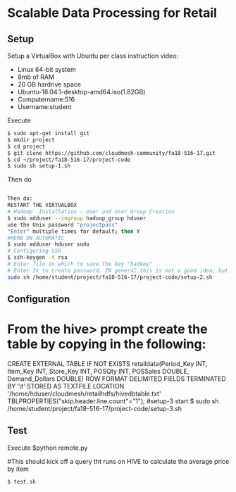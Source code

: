 # Scalable Data Processing for Retail

## Setup

Setup a VirtualBox with Ubuntu per class instruction video:
* Linux 64-bit system
* 8mb of RAM
* 20 GB hardrive space
* Ubuntu-18.04.1-desktop-amd64.iso(1.82GB)
* Computername:516
* Username:student

Execute

```bash
$ sudo apt-get install git
$ mkdir project
$ cd project
$ git clone https://github.com/cloudmesh-community/fa18-516-17.git
$ cd ~/project/fa18-516-17/project-code
$ sudo sh setup-1.sh
```

Then do 

```bash

Then do:
RESTART THE VIRTUALBOX
# Hadoop  Installation - User and User Group Creation
$ sudo adduser --ingroup hadoop_group hduser
use the Unix password "projectpass"
"Enter" multiple times for default; then Y
#HERE ON AUTOMATIC
$ sudo adduser hduser sudo
# Configuring SSH
$ ssh-keygen -t rsa
# Enter file in which to save the key "hadkey"
# Enter 2x to create password. IN general this is not a good idea, but for this case we make an exception.
sudo sh /home/student/project/fa18-516-17/project-code/setup-2.sh

```

## Configuration

# From the hive> prompt create the table by copying in the following:
CREATE EXTERNAL TABLE IF NOT EXISTS retaildata(Period_Key INT, Item_Key INT, Store_Key INT, POSQty INT, POSSales DOUBLE, Demand_Dollars DOUBLE) ROW FORMAT DELIMITED FIELDS TERMINATED BY '\t' STORED AS TEXTFILE LOCATION '/home/hduser/cloudmesh/retailhdfs/hivedbtable.txt' TBLPROPERTIES("skip.header.line.count"="1");
#setup-3 start
$ sudo sh /home/student/project/fa18-516-17/project-code/setup-3.sh


## Test

Execute
$python remote.py

#This should kick off a query tht runs on HIVE to calculate the average price by item
```bash
$ test.sh
```

